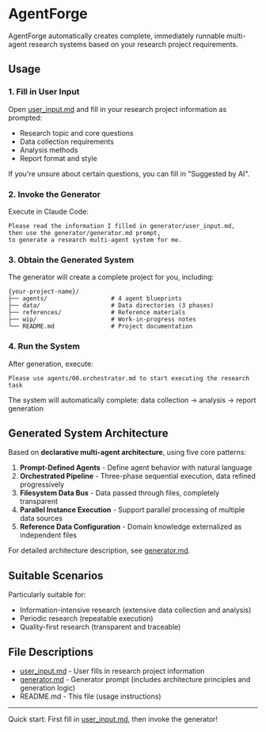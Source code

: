 # AgentForge

AgentForge automatically creates complete, immediately runnable multi-agent research systems based on your research project requirements.

## Usage

### 1. Fill in User Input

Open [user_input.md](user_input.md) and fill in your research project information as prompted:

- Research topic and core questions
- Data collection requirements
- Analysis methods
- Report format and style

If you're unsure about certain questions, you can fill in "Suggested by AI".

### 2. Invoke the Generator

Execute in Claude Code:

```
Please read the information I filled in generator/user_input.md,
then use the generator/generator.md prompt,
to generate a research multi-agent system for me.
```

### 3. Obtain the Generated System

The generator will create a complete project for you, including:

```
{your-project-name}/
├── agents/                  # 4 agent blueprints
├── data/                    # Data directories (3 phases)
├── references/              # Reference materials
├── wip/                     # Work-in-progress notes
└── README.md                # Project documentation
```

### 4. Run the System

After generation, execute:

```
Please use agents/00.orchestrator.md to start executing the research task
```

The system will automatically complete: data collection → analysis → report generation

## Generated System Architecture

Based on **declarative multi-agent architecture**, using five core patterns:

1. **Prompt-Defined Agents** - Define agent behavior with natural language
2. **Orchestrated Pipeline** - Three-phase sequential execution, data refined progressively
3. **Filesystem Data Bus** - Data passed through files, completely transparent
4. **Parallel Instance Execution** - Support parallel processing of multiple data sources
5. **Reference Data Configuration** - Domain knowledge externalized as independent files

For detailed architecture description, see [generator.md](generator.md).

## Suitable Scenarios

Particularly suitable for:
- Information-intensive research (extensive data collection and analysis)
- Periodic research (repeatable execution)
- Quality-first research (transparent and traceable)

## File Descriptions

- [user_input.md](user_input.md) - User fills in research project information
- [generator.md](generator.md) - Generator prompt (includes architecture principles and generation logic)
- README.md - This file (usage instructions)

---

Quick start: First fill in [user_input.md](user_input.md), then invoke the generator!
